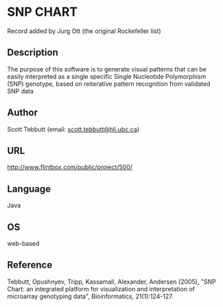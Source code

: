 # SNP CHART
Record added by Jurg Ott (the original Rockefeller list)

## Description
The purpose of this software is to generate visual patterns that can be easily interpreted as a single specific Single Nucleotide Polymorphism (SNP) genotype, based on reiterative pattern recognition from validated SNP data

## Author
Scott Tebbutt (email: scott.tebbutt@hli.ubc.ca)

## URL
http://www.flintbox.com/public/project/500/

## Language
Java

## OS
web-based

## Reference
Tebbutt, Opushnyev, Tripp, Kassamali, Alexander, Andersen (2005), "SNP Chart: an integrated platform for visualization and interpretation of microarray genotyping data", Bioinformatics, 21(1):124-127.